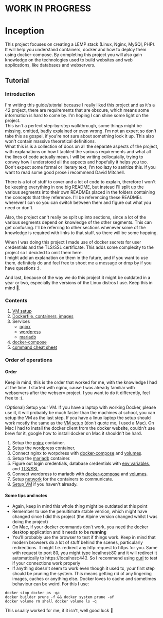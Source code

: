 # WORK IN PROGRESS

# Inception
This project focuses on creating a LEMP stack (Linux, Nginx, MySQl, PHP). It will help you understand containers, docker and how to deploy them using docker-compose. By completing this project you will also gain knowledge on the technologies used to build websites and web applications, like databases and webservers.

## Tutorial

### Introduction

I'm writing this guide/tutorial because I really liked this project and as it's a 42 project, there are requirements that are obscure, which means some information is hard to come by. I'm hoping I can shine some light on the project. <br>
This isn't a perfect step-by-step walkthrough, some things might be missing, omitted, badly explained or even wrong. I'm not an expert so don't take this as gospel, if you're not sure about something look it up. This also won't contain massive theoretical definitions. <br>
What this is is a collection of docs on all the separate aspects of the project, with explanations on how I tackled the various requirements and what all the lines of code actually mean. I will be writing colloquially, trying to convey how I understood all the aspects and hopefully it helps you too. Don't expect some formal or literary text, I'm too lazy to sanitize this. If you want to read some good prose i recommend David Mitchell. <br>

There is a lot of stuff to cover and a lot of code to explain, therefore I won't be keeping everything in one big README, but instead I'll split up the various segments into their own READMEs placed in the folders containing the concepts that they reference. I'll be referencing these READMEs wherever I can so you can switch between them and figure out what you need or don't. <br>

Also, the project can't really be split up into sections, since a lot of the various segments depend on knowledge of the other segments. This can get confusing. I'll be referring to other sections whenever some of the knowledge is required with links to that stuff, so there will be some hopping.<br>

When I was doing this project I made use of docker secrets for user credentials and the TLS/SSL certificate. This adds some complexity to the project so I decided to omit them here.  
I might add an explanation on them in the future, and if you want to use them, definitely do and feel free to shoot me a message or drop by if you have questions :).

And last, because of the way we do this project it might be outdated in a year or two, especially the versions of the Linux distros I use. Keep this in mind 🙂.

### Contents
1. [VM setup](./VM_setup.md)
2. [Dockerfile, containers, images](./srcs/requirements/README.md)
3. Services
   - [nginx](./srcs/requirements/nginx/README.md)
   - [wordpress](./srcs/requirements/wordpress/README.md)
   - [mariadb](./srcs/requirements/mariadb/README.md)
4. [docker-compose](./srcs/README.md)
5. [command cheat sheet](./assets/commands_cheat_sheet.md)

### Order of operations

#### Order

Keep in mind, this is the order that worked for me, with the knowledge I had at the time. I started with nginx, cause I was already familiar with webservers after the webserv project. I you want to do it differently, feel free to :).

(Optional) Setup your VM. If you have a laptop with working Docker, please use it, it will probably be much faster than the machines at school, you can setup the VM as the last step. If you have a linux laptop the setup should work mostly the same as the [VM setup](./VM_setup.md) (don't quote me, I used a Mac). On Mac I had to install the docker client from the docker website, couldn't use brew for it, google how to install docker on Mac it shouldn't be hard.

1. Setup the [nginx](./srcs/requirements/nginx/README.md) container.
2. Setup the [wordpress](./srcs/requirements/wordpress/README.md) container.
3. Connect nginx to worpdress with [docker-compose](./srcs/README.md) and [volumes](./srcs/README.md#volumes).
4. Setup the [mariadb](./srcs/requirements/mariadb/README.md) container.
5. Figure out login credentials, database credentials with [env variables](./srcs/data/variables/README.md), and [TLS/SSL](./srcs/requirements/nginx/README.md#3-ssltls-certificate)
6. Connect wordpress to mariadb with [docker-compose](./srcs/README.md) and [volumes](./srcs/README.md#volumes).
7. Setup [network](./srcs/README.md#networks) for the containers to communicate.
8. [Setup VM](./VM_setup.md) if you haven't already.

#### Some tips and notes

- Again, keep in mind this whole thing might be outdated at this point
- Remember to use the penultimate stable version, which might have changed since I did this project (the Alpine version changed whilst I was doing the project)
- On Mac, if your docker commands don't work, you need the docker desktop application and it needs to be **running**
- You'll probably use the browser to test if things work. Keep in mind that modern browsers do a lot of stuff behind the scenes, particularly redirections. It might f.e. redirect any http request to https for you. Same with request to port 80, you might type localhost:80 and it will redirect it automatically to https://localhost:443. So I recommend using [curl](./VM_setup.md#41-curl) to test if your connections work properly
- If anything doesn't seem to work even though it used to, your first step should be pruning the system. This means getting rid of any lingering images, caches or anything else. Docker loves to cache and sometimes behaviour can be weird. For this I use:
```
docker stop docker ps -qa
docker builder prune -f && docker system prune -af
docker volume rm shell docker volume ls -q
```
This usually worked for me, if it isn't, well good luck 🫡


